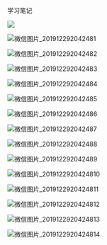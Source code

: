 学习笔记

![](C:\Users\H_Jing\Desktop\jeek\algorithm005-class01\Week_03\G20190343020286\img\微信图片_20191229204248.jpg)

![微信图片_201912292042481](C:\Users\H_Jing\Desktop\jeek\algorithm005-class01\Week_03\G20190343020286\img\微信图片_201912292042481.jpg)

![微信图片_201912292042482](C:\Users\H_Jing\Desktop\jeek\algorithm005-class01\Week_03\G20190343020286\img\微信图片_201912292042482.jpg)

![微信图片_201912292042483](C:\Users\H_Jing\Desktop\jeek\algorithm005-class01\Week_03\G20190343020286\img\微信图片_201912292042483.jpg)

![微信图片_201912292042484](C:\Users\H_Jing\Desktop\jeek\algorithm005-class01\Week_03\G20190343020286\img\微信图片_201912292042484.jpg)

![微信图片_201912292042485](C:\Users\H_Jing\Desktop\jeek\algorithm005-class01\Week_03\G20190343020286\img\微信图片_201912292042485.jpg)

![微信图片_201912292042486](C:\Users\H_Jing\Desktop\jeek\algorithm005-class01\Week_03\G20190343020286\img\微信图片_201912292042486.jpg)

![微信图片_201912292042487](C:\Users\H_Jing\Desktop\jeek\algorithm005-class01\Week_03\G20190343020286\img\微信图片_201912292042487.jpg)

![微信图片_201912292042488](C:\Users\H_Jing\Desktop\jeek\algorithm005-class01\Week_03\G20190343020286\img\微信图片_201912292042488.jpg)

![微信图片_201912292042489](C:\Users\H_Jing\Desktop\jeek\algorithm005-class01\Week_03\G20190343020286\img\微信图片_201912292042489.jpg)

![微信图片_2019122920424810](C:\Users\H_Jing\Desktop\jeek\algorithm005-class01\Week_03\G20190343020286\img\微信图片_2019122920424810.jpg)

![微信图片_2019122920424811](C:\Users\H_Jing\Desktop\jeek\algorithm005-class01\Week_03\G20190343020286\img\微信图片_2019122920424811.jpg)

![微信图片_2019122920424812](C:\Users\H_Jing\Desktop\jeek\algorithm005-class01\Week_03\G20190343020286\img\微信图片_2019122920424812.jpg)

![微信图片_2019122920424813](C:\Users\H_Jing\Desktop\jeek\algorithm005-class01\Week_03\G20190343020286\img\微信图片_2019122920424813.jpg)

![微信图片_2019122920424814](C:\Users\H_Jing\Desktop\jeek\algorithm005-class01\Week_03\G20190343020286\img\微信图片_2019122920424814.jpg)